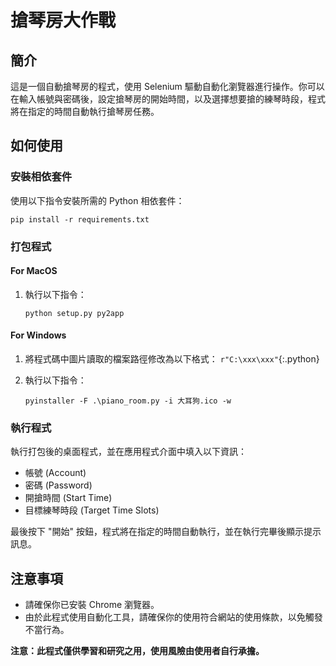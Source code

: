 # 搶琴房大作戰

## 簡介

這是一個自動搶琴房的程式，使用 Selenium 驅動自動化瀏覽器進行操作。你可以在輸入帳號與密碼後，設定搶琴房的開始時間，以及選擇想要搶的練琴時段，程式將在指定的時間自動執行搶琴房任務。

## 如何使用

### 安裝相依套件

使用以下指令安裝所需的 Python 相依套件：

```console
pip install -r requirements.txt
```

### 打包程式

#### For MacOS

1. 執行以下指令：

    ```console
    python setup.py py2app
    ```

#### For Windows

1. 將程式碼中圖片讀取的檔案路徑修改為以下格式： 
   `r"C:\xxx\xxx"`{:.python}

2. 執行以下指令：
    ```console
    pyinstaller -F .\piano_room.py -i 大耳狗.ico -w
    ```

### 執行程式

執行打包後的桌面程式，並在應用程式介面中填入以下資訊：

- 帳號 (Account)
- 密碼 (Password)
- 開搶時間 (Start Time)
- 目標練琴時段 (Target Time Slots)

最後按下 "開始" 按鈕，程式將在指定的時間自動執行，並在執行完畢後顯示提示訊息。

## 注意事項

- 請確保你已安裝 Chrome 瀏覽器。
- 由於此程式使用自動化工具，請確保你的使用符合網站的使用條款，以免觸發不當行為。

**注意：此程式僅供學習和研究之用，使用風險由使用者自行承擔。**

